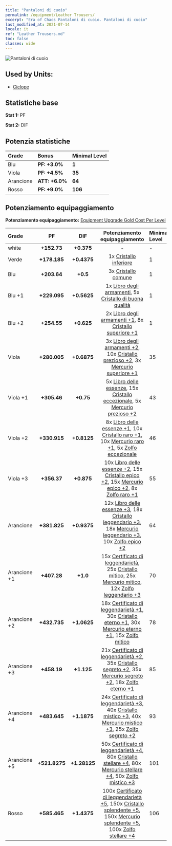 ```yaml
---
title: "Pantaloni di cuoio"
permalink: /equipment/Leather Trousers/
excerpt: "Era of Chaos Pantaloni di cuoio. Pantaloni di cuoio"
last_modified_at: 2021-07-14
locale: it
ref: "Leather Trousers.md"
toc: false
classes: wide
---
```


  ![Pantaloni di cuoio](/images/e/e_4064.png)

## Used by Units:

* [Ciclope](/it/units/Cyclops/) 


## Statistiche base
 **Stat 1:** PF

 **Stat 2:** DIF

## Potenzia statistiche

  |     Grade    |   Bonus | Minimal Level | 
  |:-------------|:--------|:--------------| 
  | Blu | **PF: +3.0%** | **1** | 
  | Viola | **PF: +4.5%** | **35** | 
  | Arancione | **ATT: +6.0%** | **64** | 
  | Rosso | **PF: +9.0%** | **106** | 


## Potenziamento equipaggiamento
 **Potenziamento equipaggiamento:** [Equipment Upgrade Gold Cost Per Level](/equipment/EquipmentUpgradeCostPerLevel/) 

  |          Grade      | PF | DIF | Potenziamento equipaggiamento | Minimal Level |
  |:--------------------|:---------:|:---------:|:----------------:|:--------------|
  | white | **+152.73** | **+0.375** | - | - |
  | Verde | **+178.185** | **+0.4375** | 1x [Cristallo inferiore](/ItemsIT/mat_5/) | 1 |
  | Blu | **+203.64** | **+0.5** | 3x [Cristallo comune](/ItemsIT/mat_11/) | 1 |
  | Blu +1 | **+229.095** | **+0.5625** | 1x [Libro degli armamenti](/ItemsIT/mat_18/), 5x [Cristallo di buona qualità](/ItemsIT/mat_17/) | 1 |
  | Blu +2 | **+254.55** | **+0.625** | 2x [Libro degli armamenti +1](/ItemsIT/mat_25/), 8x [Cristallo superiore +1](/ItemsIT/mat_24/) | 1 |
  | Viola | **+280.005** | **+0.6875** | 3x [Libro degli armamenti +2](/ItemsIT/mat_32/), 10x [Cristallo prezioso +2](/ItemsIT/mat_31/), 3x [Mercurio superiore +1](/ItemsIT/mat_21/) | 35 |
  | Viola +1 | **+305.46** | **+0.75** | 5x [Libro delle essenze](/ItemsIT/mat_39/), 15x [Cristallo eccezionale](/ItemsIT/mat_38/), 5x [Mercurio prezioso +2](/ItemsIT/mat_28/) | 43 |
  | Viola +2 | **+330.915** | **+0.8125** | 8x [Libro delle essenze +1](/ItemsIT/mat_46/), 10x [Cristallo raro +1](/ItemsIT/mat_45/), 10x [Mercurio raro +1](/ItemsIT/mat_42/), 5x [Zolfo eccezionale](/ItemsIT/mat_36/) | 46 |
  | Viola +3 | **+356.37** | **+0.875** | 10x [Libro delle essenze +2](/ItemsIT/mat_53/), 15x [Cristallo epico +2](/ItemsIT/mat_52/), 15x [Mercurio epico +2](/ItemsIT/mat_49/), 8x [Zolfo raro +1](/ItemsIT/mat_43/) | 55 |
  | Arancione | **+381.825** | **+0.9375** | 12x [Libro delle essenze +3](/ItemsIT/mat_60/), 18x [Cristallo leggendario +3](/ItemsIT/mat_59/), 18x [Mercurio leggendario +3](/ItemsIT/mat_56/), 10x [Zolfo epico +2](/ItemsIT/mat_50/) | 64 |
  | Arancione +1 | **+407.28** | **+1.0** | 15x [Certificato di leggendarietà](/ItemsIT/mat_67/), 25x [Cristallo mitico](/ItemsIT/mat_66/), 25x [Mercurio mitico](/ItemsIT/mat_63/), 12x [Zolfo leggendario +3](/ItemsIT/mat_57/) | 70 |
  | Arancione +2 | **+432.735** | **+1.0625** | 18x [Certificato di leggendarietà +1](/ItemsIT/mat_74/), 30x [Cristallo eterno +1](/ItemsIT/mat_73/), 30x [Mercurio eterno +1](/ItemsIT/mat_70/), 15x [Zolfo mitico](/ItemsIT/mat_64/) | 78 |
  | Arancione +3 | **+458.19** | **+1.125** | 21x [Certificato di leggendarietà +2](/ItemsIT/mat_81/), 35x [Cristallo segreto +2](/ItemsIT/mat_80/), 35x [Mercurio segreto +2](/ItemsIT/mat_77/), 18x [Zolfo eterno +1](/ItemsIT/mat_71/) | 85 |
  | Arancione +4 | **+483.645** | **+1.1875** | 24x [Certificato di leggendarietà +3](/ItemsIT/mat_88/), 40x [Cristallo mistico +3](/ItemsIT/mat_87/), 40x [Mercurio mistico +3](/ItemsIT/mat_84/), 25x [Zolfo segreto +2](/ItemsIT/mat_78/) | 93 |
  | Arancione +5 | **+521.8275** | **+1.28125** | 50x [Certificato di leggendarietà +4](/ItemsIT/mat_95/), 80x [Cristallo stellare +4](/ItemsIT/mat_94/), 80x [Mercurio stellare +4](/ItemsIT/mat_91/), 50x [Zolfo mistico +3](/ItemsIT/mat_85/) | 101 |
  | Rosso | **+585.465** | **+1.4375** | 100x [Certificato di leggendarietà +5](/ItemsIT/mat_102/), 150x [Cristallo splendente +5](/ItemsIT/mat_101/), 150x [Mercurio splendente +5](/ItemsIT/mat_98/), 100x [Zolfo stellare +4](/ItemsIT/mat_92/) | 106 |

